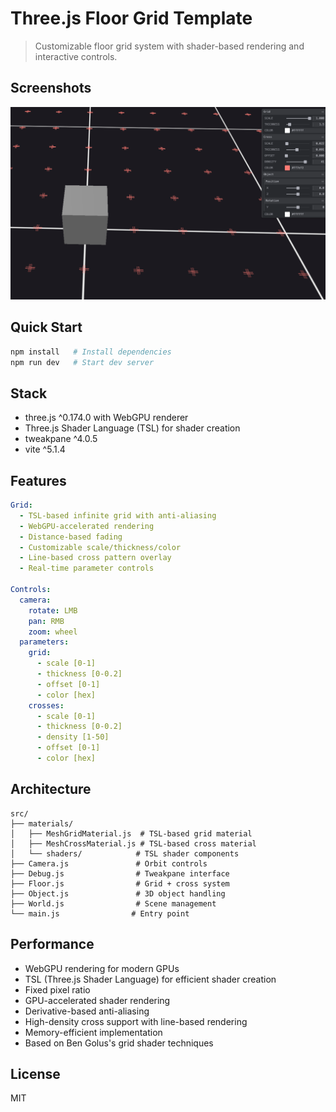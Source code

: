 # Three.js Floor Grid Template

> Customizable floor grid system with shader-based rendering and interactive controls.

## Screenshots

![Grid System Screenshot](https://github.com/glitch-monk/threejs.floor.grid_template/blob/main/screen_shot.png)

## Quick Start
```bash
npm install   # Install dependencies
npm run dev   # Start dev server
```

## Stack
- three.js ^0.174.0 with WebGPU renderer
- Three.js Shader Language (TSL) for shader creation
- tweakpane ^4.0.5
- vite ^5.1.4

## Features
```yaml
Grid:
  - TSL-based infinite grid with anti-aliasing
  - WebGPU-accelerated rendering
  - Distance-based fading
  - Customizable scale/thickness/color
  - Line-based cross pattern overlay
  - Real-time parameter controls

Controls:
  camera:
    rotate: LMB
    pan: RMB
    zoom: wheel
  parameters:
    grid:
      - scale [0-1]
      - thickness [0-0.2]
      - offset [0-1]
      - color [hex]
    crosses:
      - scale [0-1]
      - thickness [0-0.2]
      - density [1-50]
      - offset [0-1]
      - color [hex]
```

## Architecture
```
src/
├── materials/
│   ├── MeshGridMaterial.js  # TSL-based grid material
│   ├── MeshCrossMaterial.js # TSL-based cross material
│   └── shaders/            # TSL shader components
├── Camera.js               # Orbit controls
├── Debug.js                # Tweakpane interface
├── Floor.js                # Grid + cross system
├── Object.js               # 3D object handling
├── World.js                # Scene management
└── main.js                # Entry point
```

## Performance
- WebGPU rendering for modern GPUs
- TSL (Three.js Shader Language) for efficient shader creation
- Fixed pixel ratio
- GPU-accelerated shader rendering
- Derivative-based anti-aliasing
- High-density cross support with line-based rendering
- Memory-efficient implementation
- Based on Ben Golus's grid shader techniques

## License
MIT
